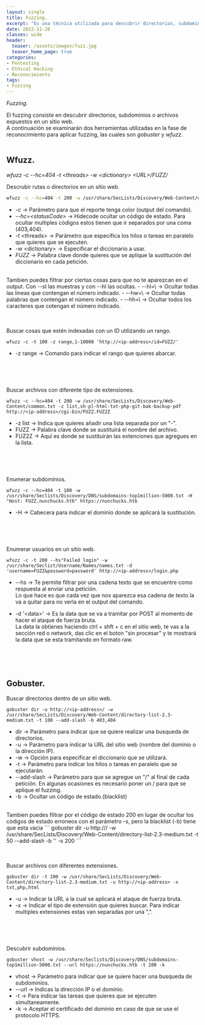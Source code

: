 ```yaml
---
layout: single
title: Fuzzing.
excerpt: "Es una técnica utilizada para descubrir directorios, subdominios, archivos y usuarios dentro de un sitio web o software mediante peticiones"
date: 2022-11-28
classes: wide
header:
  teaser: /assets/images/fuzz.jpg
  teaser_home_page: true
categories:
- Pentesting
- Ethical Hacking
- Reconocimiento
tags:
- Fuzzing
---
```


*Fuzzing.*

El fuzzing consiste en descubrir directorios, subdominios o archivos expuestos en un sitio web. 
<br>
A continuación se examinarán dos herramientas utilizadas en la fase de reconocimiento para aplicar fuzzing, las cuales son *gobuster* y *wfuzz*.
<br><br>


## Wfuzz.
*wfuzz -c --hc=404 -t \<threads> -w \<dictionary> \<URL>/FUZZ/*

Descrubir rutas o directorios en un sitio web.

```bash
wfuzz -c --hc=404 -t 200 -w /usr/share/SecLists/Discovery/Web-Content/directory-list-2.3-medium.txt http://192.168.55.68/FUZZ
```

- *-c* -> Parámetro para que el reporte tenga color (output del comando).
- *--hc=\<statusCode>* -> Hidecode ocultar un código de estado. Para ocultar multiples códigos estos tienen que ir separados por una coma (403,404). 
- *-t* \<threads> -> Parámetro que especifica los hilos o tareas en paralelo que quieres que se ejecuten.
- *-w* \<dictionary\> -> Especificar el diccionario a usar.
- *FUZZ* -> Palabra clave donde quieres que se aplique la sustitución del diccionario en cada petición.

<br>
Tambien puedes filtrar por ciertas cosas para que no te aparezcan en el output. Con --sl las muestras y con --hl las ocultas.
- --hl=\<number\> -> Ocultar todas las lineas que contengan el número indicado.
- --hw=\<number\> -> Ocultar todas palabras que contengan el número indicado.
- --hh=\<number\> -> Ocultar todos los caracteres que cotengan el número indicado.
<br>
<br>
<br>


Buscar cosas que estén indexadas con un ID utilizando un rango.
```
wfuzz -c -t 100 -z range,1-10000 'http://<ip-address>/id=FUZZ/'
```
- -z range -> Comando para indicar el rango que quieres abarcar.
<br>
<br>
<br>


Buscar archivos con diferente tipo de extensiones.
```
wfuzz -c --hc=404 -t 200 -w /usr/share/SecLists/Discovery/Web-Content/common.txt -z list,sh-pl-html-txt-php-git-bak-backup-pdf http://<ip-address>/cgi-bin/FUZZ.FUZ2Z
```
- -z list -> Indica que quieres añadir una lista separada por un "-".
- FUZZ -> Palabra clave donde se sustituirá el nombre del archivo.
- FUZ2Z -> Aquí es donde se sustituirán las extenciones que agregues en la lista.
<br>
<br>
<br>


Enumerar subdominios.
```
wfuzz -c --hc=404 -t 100 -w /usr/share/Seclists/Discovery/DNS/subdomains-top1million-5000.txt -H "Host: FUZZ.nunchucks.htb" https://nunchucks.htb
```
- -H -> Cabecera para indicar el dominio donde se aplicará la sustitución. 
<br>
<br>
<br>


Enumerar usuarios en un sitio web.
```
wfuzz -c -t 200 --hs"Failed login" -w /usr/share/Seclist/Username/Names/names.txt -d 'username=FUZZ&password=password' http://<ip-address>/login.php
```
- --hs -> Te permite filtrar por una cadena texto que se encuentre como respuesta al enviar una petición.<br>Lo que hace es que cada vez que nos aparezca esa cadena de texto la va a quitar para no verla en el output del comando.

- -d '\<data\>' -> Es la data que se va a tramitar por POST al momento de hacer el ataque de fuerza bruta.<br>La data la obtienes haciendo ctrl + shft + c en el sitio web, te vas a la sección red o network, das clic en el boton "sin procesar" y te mostrará la data que se esta tramitando en formato raw.
<br>
<br>
<br>


## Gobuster.
Buscar directorios dentro de un sitio web.
```
gobuster dir -u http://<ip-address>/ -w /usr/share/SecLists/Discovery/Web-Content/directory-list-2.3-medium.txt -t 100 --add-slash -b 403,404
```
- dir -> Parámetro para indicar que se quiere realizar una busqueda de directorios.
- -u -> Parámetro para indicar la URL del sitio web (nombre del dominio o la dirección IP).
- -w -> Opción para especificar el diccionario que se utilizará.
- -t -> Parámetro para indicar los hilos o tareas en paralelo que se ejecutarán.
- --add-slash -> Parámetro para que se agregue un "/" al final de cada petición. En algunas ocasiones es necesario poner un / para que se aplique el fuzzing.
- -b <statuscode> -> Ocultar un código de estado.(blacklist)

<br>
Tambien puedes filtrar por el código de estado 200 en lugar de ocultar los códigos de estado erroneos con el parámetro -s, pero la blacklist (-b) tiene que esta vacia
```
gobuster dir -u http://<ip-address>/ -w /usr/share/SecLists/Discovery/Web-Content/directory-list-2.3-medium.txt -t 50 --add-slash -b '' -s 200
```
<br>
<br>
<br>

Buscar archivos con diferentes extensiones.
```
gobuster dir -t 200 -w /usr/share/SecLists/Discovery/Web-Content/directory-list-2.3-medium.txt -u http://<ip-address> -x txt,php,html
```
- -u -> Indicar la URL a la cual se aplicará el ataque de fuerza bruta.
- -x -> Indicar el tipo de extensión que quieres buscar. Para indicar multiples extensiones estas van separadas por una ",".
<br>
<br>
<br>


Descubrir subdominios.
```
gobuster vhost -w /usr/share/Seclists/Discovery/DNS/subdomains-top1million-5000.txt --url https://nunchucks.htb -t 200 -k
```
- vhost -> Parámetro para indicar que se quiere hacer una busqueda de subdominios.
- --url -> Indicas la dirección IP o el dominio.
- -t -> Para indicar las tareas que quieres que se ejecuten simultaneamente.
- -k -> Aceptar el certificado del dominio en caso de que se use el protocolo HTTPS.

